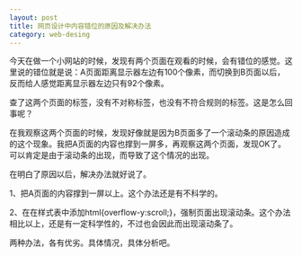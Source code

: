 ```yaml
---
layout: post
title: 网页设计中内容错位的原因及解决办法
category: web-desing
---
```


今天在做一个小网站的时候，发现有两个页面在观看的时候，会有错位的感觉。这里说的错位就是说：A页面距离显示器左边有100个像素，而切换到B页面以后，反而给人感觉距离显示器左边只有92个像素。

查了这两个页面的标签，没有不对称标签，也没有不符合规则的标签。这是怎么回事呢？

在我观察这两个页面的时候，发现好像就是因为B页面多了一个滚动条的原因造成的这个现象。我把A页面的内容也撑到一屏多，再观察这两个页面，发现OK了。可以肯定是由于滚动条的出现，而导致了这个情况的出现。

在明白了原因以后，解决办法就好说了。

1、把A页面的内容撑到一屏以上。这个办法还是有不科学的。

2、在在样式表中添加html{overflow-y:scroll;}，强制页面出现滚动条。这个办法相比以上，还是有一定科学性的，不过也会因此而出现滚动条了。

两种办法，各有优劣。具体情况，具体分析吧。

